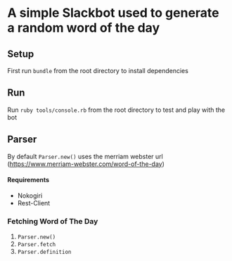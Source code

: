 # A simple Slackbot used to generate a random word of the day
## Setup
First run `bundle` from the root directory to install dependencies
## Run
Run `ruby tools/console.rb` from the root directory to test and play with the bot

## Parser
By default `Parser.new()` uses the merriam webster url (https://www.merriam-webster.com/word-of-the-day)
#### Requirements
* Nokogiri
* Rest-Client
### Fetching Word of The Day
1. `Parser.new()`
2. `Parser.fetch`
3. `Parser.definition`
